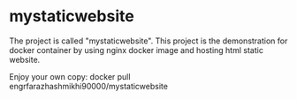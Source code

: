 # mystaticwebsite
The project is called "mystaticwebsite". This project is the demonstration for docker container by using nginx docker image and hosting html static website.

Enjoy your own copy: docker pull engrfarazhashmikhi90000/mystaticwebsite
